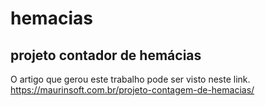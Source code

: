 # hemacias
## projeto contador de hemácias
O artigo que gerou este trabalho pode ser visto neste link.
https://maurinsoft.com.br/projeto-contagem-de-hemacias/

